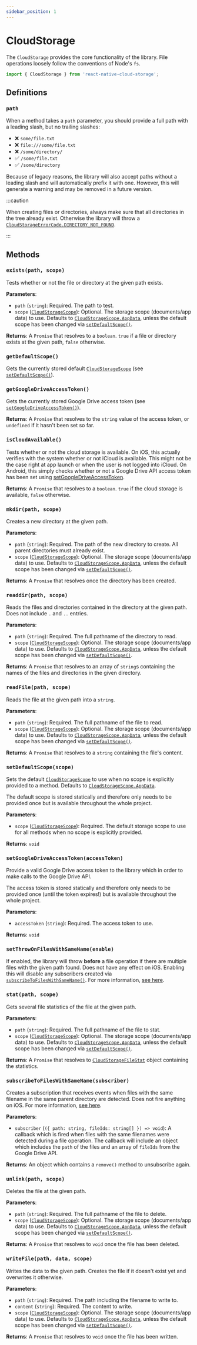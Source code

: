 ```yaml
---
sidebar_position: 1
---
```


# CloudStorage

The `CloudStorage` provides the core functionality of the library. File operations loosely follow the conventions of Node's `fs`.

```ts
import { CloudStorage } from 'react-native-cloud-storage';
```

## Definitions

### `path`

When a method takes a `path` parameter, you should provide a full path with a leading slash, but no trailing slashes:

- ❌ `some/file.txt`
- ❌ `file:///some/file.txt`
- ❌ `/some/directory/`
- ✅ `/some/file.txt`
- ✅ `/some/directory`

Because of legacy reasons, the library will also accept paths without a leading slash and will automatically prefix it with one. However, this will generate a warning and may be removed in a future version.

:::caution

When creating files or directories, always make sure that all directories in the tree already exist. Otherwise the library will throw a [`CloudStorageErrorCode.DIRECTORY_NOT_FOUND`](./enums/CloudStorageErrorCode).

:::

## Methods

### `exists(path, scope)`

Tests whether or not the file or directory at the given path exists.

**Parameters**:

- `path` (`string`): Required. The path to test.
- `scope` ([`CloudStorageScope`](./enums/CloudStorageScope)): Optional. The storage scope (documents/app data) to use. Defaults to [`CloudStorageScope.AppData`](./enums/CloudStorageScope), unless the default scope has been changed via [`setDefaultScope()`](#setdefaultscopescope).

**Returns**: A `Promise` that resolves to a `boolean`. `true` if a file or directory exists at the given path, `false` otherwise.

### `getDefaultScope()`

Gets the currently stored default [`CloudStorageScope`](./enums/CloudStorageScope) (see [`setDefaultScope()`](#setdefaultscopescope)).

### `getGoogleDriveAccessToken()`

Gets the currently stored Google Drive access token (see [`setGoogleDriveAccessToken()`](#setgoogledriveaccesstokenaccesstoken)).

**Returns**: A `Promise` that resolves to the `string` value of the access token, or `undefined` if it hasn't been set so far.

### `isCloudAvailable()`

Tests whether or not the cloud storage is available.
On iOS, this actually verifies with the system whether or not iCloud is available. This might not be the case right at app launch or when the user is not logged into iCloud.
On Android, this simply checks whether or not a Google Drive API access token has been set using [setGoogleDriveAccessToken](#setgoogledriveaccesstokenaccesstoken).

**Returns**: A `Promise` that resolves to a `boolean`. `true` if the cloud storage is available, `false` otherwise.

### `mkdir(path, scope)`

Creates a new directory at the given path.

**Parameters**:

- `path` (`string`): Required. The path of the new directory to create. All parent directories must already exist.
- `scope` ([`CloudStorageScope`](./enums/CloudStorageScope)): Optional. The storage scope (documents/app data) to use. Defaults to [`CloudStorageScope.AppData`](./enums/CloudStorageScope), unless the default scope has been changed via [`setDefaultScope()`](#setdefaultscopescope).

**Returns**: A `Promise` that resolves once the directory has been created.

### `readdir(path, scope)`

Reads the files and directories contained in the directory at the given path. Does not include `.` and `..` entries.

**Parameters**:

- `path` (`string`): Required. The full pathname of the directory to read.
- `scope` ([`CloudStorageScope`](./enums/CloudStorageScope)): Optional. The storage scope (documents/app data) to use. Defaults to [`CloudStorageScope.AppData`](./enums/CloudStorageScope), unless the default scope has been changed via [`setDefaultScope()`](#setdefaultscopescope).

**Returns**: A `Promise` that resolves to an array of `string`s containing the names of the files and directories in the given directory.

### `readFile(path, scope)`

Reads the file at the given path into a `string`.

**Parameters**:

- `path` (`string`): Required. The full pathname of the file to read.
- `scope` ([`CloudStorageScope`](./enums/CloudStorageScope)): Optional. The storage scope (documents/app data) to use. Defaults to [`CloudStorageScope.AppData`](./enums/CloudStorageScope), unless the default scope has been changed via [`setDefaultScope()`](#setdefaultscopescope).

**Returns**: A `Promise` that resolves to a `string` containing the file's content.

### `setDefaultScope(scope)`

Sets the default [`CloudStorageScope`](./enums/CloudStorageScope) to use when no scope is explicitly provided to a method. Defaults to [`CloudStorageScope.AppData`](./enums/CloudStorageScope).

The default scope is stored statically and therefore only needs to be provided once but is available throughout the whole project.

**Parameters**:

- `scope` ([`CloudStorageScope`](./enums/CloudStorageScope)): Required. The default storage scope to use for all methods when no scope is explicitly provided.

**Returns**: `void`

### `setGoogleDriveAccessToken(accessToken)`

Provide a valid Google Drive access token to the library which in order to make calls to the Google Drive API.

The access token is stored statically and therefore only needs to be provided once (until the token expires!) but is available throughout the whole project.

**Parameters**:

- `accessToken` (`string`): Required. The access token to use.

**Returns**: `void`

### `setThrowOnFilesWithSameName(enable)`

If enabled, the library will throw **before** a file operation if there are multiple files with the given path found. Does not have any effect on iOS. Enabling this will disable any subscribers created via [`subscribeToFilesWithSameName()`](#subscribetofileswithsamenamesubscriber). For more information, [see here](../guides/google-drive-files-same-name).

### `stat(path, scope)`

Gets several file statistics of the file at the given path.

**Parameters**:

- `path` (`string`): Required. The full pathname of the file to stat.
- `scope` ([`CloudStorageScope`](./enums/CloudStorageScope)): Optional. The storage scope (documents/app data) to use. Defaults to [`CloudStorageScope.AppData`](./enums/CloudStorageScope), unless the default scope has been changed via [`setDefaultScope()`](#setdefaultscopescope).

**Returns**: A `Promise` that resolves to [`CloudStorageFileStat`](./interfaces/CloudStorageFileStat) object containing the statistics.

### `subscribeToFilesWithSameName(subscriber)`

Creates a subscription that receives events when files with the same filename in the same parent directory are detected. Does not fire anything on iOS. For more information, [see here](../guides/google-drive-files-same-name).

**Parameters**:

- `subscriber` (`({ path: string, fileIds: string[] }) => void`): A callback which is fired when files with the same filenames were detected during a file operation. The callback will include an object which includes the `path` of the files and an array of `fileIds` from the Google Drive API.

**Returns**: An object which contains a `remove()` method to unsubscribe again.

### `unlink(path, scope)`

Deletes the file at the given path.

**Parameters**:

- `path` (`string`): Required. The full pathname of the file to delete.
- `scope` ([`CloudStorageScope`](./enums/CloudStorageScope)): Optional. The storage scope (documents/app data) to use. Defaults to [`CloudStorageScope.AppData`](./enums/CloudStorageScope), unless the default scope has been changed via [`setDefaultScope()`](#setdefaultscopescope).

**Returns**: A `Promise` that resolves to `void` once the file has been deleted.

### `writeFile(path, data, scope)`

Writes the data to the given path. Creates the file if it doesn't exist yet and overwrites it otherwise.

**Parameters**:

- `path` (`string`): Required. The path including the filename to write to.
- `content` (`string`): Required. The content to write.
- `scope` ([`CloudStorageScope`](./enums/CloudStorageScope)): Optional. The storage scope (documents/app data) to use. Defaults to [`CloudStorageScope.AppData`](./enums/CloudStorageScope), unless the default scope has been changed via [`setDefaultScope()`](#setdefaultscopescope).

**Returns**: A `Promise` that resolves to `void` once the file has been written.
